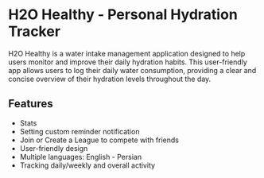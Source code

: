 # H2O Healthy - Personal Hydration Tracker
H2O Healthy is a water intake management application designed to help users monitor and improve their daily hydration habits.
This user-friendly app allows users to log their daily water consumption, providing a clear and concise overview of their hydration levels throughout the day.

## Features
- Stats
- Setting custom reminder notification
- Join or Create a League to compete with friends
- User-friendly design
- Multiple languages: English - Persian
- Tracking daily/weekly and overall activity